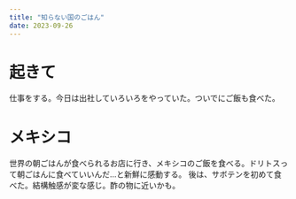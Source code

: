 ```yaml
---
title: "知らない国のごはん"
date: 2023-09-26
---
```


# 起きて
仕事をする。今日は出社していろいろをやっていた。ついでにご飯も食べた。

# メキシコ
世界の朝ごはんが食べられるお店に行き、メキシコのご飯を食べる。ドリトスって朝ごはんに食べていいんだ...と新鮮に感動する。
後は、サボテンを初めて食べた。結構触感が変な感じ。酢の物に近いかも。